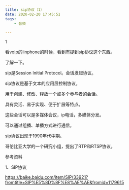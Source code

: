 ```yaml
---
title: sip协议（1）
date: 2020-02-20 17:45:51
tags:
	- 音频

---
```


1

看voip的linphone的时候，看到有提到sip协议这个东西。

了解一下。

sip是Session Initial Protocol。会话发起协议。

sip协议是基于文本的应用层控制协议。

用于创建、修改、释放一个或多个参与者的会话。

具有灵活、易于实现、便于扩展等特点。

这些会话可以是多媒体会议，ip电话，多媒体分发。

可以通过组播、单播方式进行通信。



sip协议出现于1990年代中期。

哥伦比亚大学的一个研究小组，提出了RTP和RTSP协议。



参考资料

1、SIP协议

https://baike.baidu.com/item/SIP/33921?fromtitle=SIP%E5%8D%8F%E8%AE%AE&fromid=1179615

